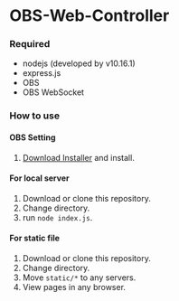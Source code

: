 # OBS-Web-Controller

### Required
 - nodejs (developed by v10.16.1)
 - express.js
 - OBS
 - OBS WebSocket

### How to use

#### OBS Setting
1. [Download Installer](https://github.com/Palakis/obs-websocket/releases) and install.

#### For local server
1. Download or clone this repository.
2. Change directory.
3. run `node index.js`.

#### For static file
1. Download or clone this repository.
2. Change directory.
3. Move `static/*` to any servers.
3. View pages in any browser.